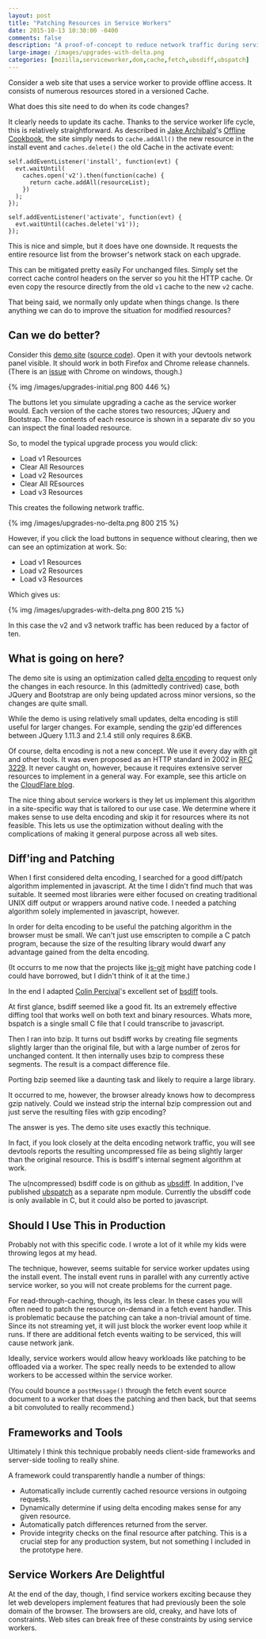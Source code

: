 ```yaml
---
layout: post
title: "Patching Resources in Service Workers"
date: 2015-10-13 10:30:00 -0400
comments: false
description: "A proof-of-concept to reduce network traffic during service worker updates."
large-image: /images/upgrades-with-delta.png
categories: [mozilla,serviceworker,dom,cache,fetch,ubsdiff,ubspatch]
---
```


Consider a web site that uses a service worker to provide offline access.  It
consists of numerous resources stored in a versioned Cache.

What does this site need to do when its code changes?

<!-- more -->

It clearly needs to update its cache.  Thanks to the service worker life cycle,
this is relatively straightforward.  As described in [Jake Archibald][]'s
[Offline Cookbook][], the site simply needs to `cache.addAll()` the new resource
in the install event and `caches.delete()` the old Cache in the activate event:

```
self.addEventListener('install', function(evt) {
  evt.waitUntil(
    caches.open('v2').then(function(cache) {
      return cache.addAll(resourceList);
    })
  );
});

self.addEventListener('activate', function(evt) {
  evt.waitUntil(caches.delete('v1'));
});
```

This is nice and simple, but it does have one downside.  It requests the
entire resource list from the browser's network stack on each upgrade.

This can be mitigated pretty easily For unchanged files.  Simply set the correct
cache control headers on the server so you hit the HTTP cache.  Or even copy the
resource directly from the old `v1` cache to the new `v2` cache.

That being said, we normally only update when things change.  Is there anything
we can do to improve the situation for modified resources?

Can we do better?
-----------------

Consider this [demo site][] ([source code][]).  Open it with your devtools network panel visible.
It should work in both Firefox and Chrome release channels.  (There is an [issue][]
with Chrome on windows, though.)

{% img /images/upgrades-initial.png 800 446 %}

The buttons let you simulate upgrading a cache as the service worker would.  Each
version of the cache stores two resources; JQuery and Bootstrap.  The contents of
each resource is shown in a separate div so you can inspect the final loaded
resource.

So, to model the typical upgrade process you would click:

* Load v1 Resources
* Clear All Resources
* Load v2 Resources
* Clear All REsources
* Load v3 Resources

This creates the following network traffic.

{% img /images/upgrades-no-delta.png 800 215 %}

However, if you click the load buttons in sequence without clearing, then we
can see an optimization at work.  So:

* Load v1 Resources
* Load v2 Resources
* Load v3 Resources

Which gives us:

{% img /images/upgrades-with-delta.png 800 215 %}

In this case the v2 and v3 network traffic has been reduced by a factor of ten.

What is going on here?
----------------------

The demo site is using an optimization called [delta encoding][] to request
only the changes in each resource.  In this (admittedly contrived) case, both
JQuery and Bootstrap are only being updated across minor versions, so the
changes are quite small.

While the demo is using relatively small updates, delta encoding is still
useful for larger changes.  For example, sending the gzip'ed differences between
JQuery 1.11.3 and 2.1.4 still only requires 8.6KB.

Of course, delta encoding is not a new concept.  We use it every day with
git and other tools.  It was even proposed as an HTTP standard in 2002 in
[RFC 3229][].  It never caught on, however, because it requires extensive
server resources to implement in a general way.  For example, see this
article on the [CloudFlare blog][].

The nice thing about service workers is they let us implement this algorithm
in a site-specific way that is tailored to our use case.  We determine where
it makes sense to use delta encoding and skip it for resources where its
not feasible.  This lets us use the optimization without dealing with the
complications of making it general purpose across all web sites.

Diff'ing and Patching
---------------------

When I first considered delta encoding, I searched for a good diff/patch
algorithm implemented in javascript.  At the time I didn't find much that
was suitable.  It seemed most libraries were either focused on creating
traditional UNIX diff output or wrappers around native code.  I needed
a patching algorithm solely implemented in javascript, however.

In order for delta encoding to be useful the patching algorithm in the
browser must be small.  We can't just use emscripten to compile a C
patch program, because the size of the resulting library would dwarf any
advantage gained from the delta encoding.

(It occurrs to me now that the projects like [js-git][] might have patching
code I could have borrowed, but I didn't think of it at the time.)

In the end I adapted [Colin Percival][]'s excellent set of [bsdiff][] tools.

At first glance, bsdiff seemed like a good fit.  Its an extremely effective
diffing tool that works well on both text and binary resources.  Whats more,
bspatch is a single small C file that I could transcribe to javascript.

Then I ran into bzip.  It turns out bsdiff works by creating file segments
slightly larger than the original file, but with a large number of zeros
for unchanged content.  It then internally uses bzip to compress these
segments.  The result is a compact difference file.

Porting bzip seemed like a daunting task and likely to require a large
library.

It occurred to me, however, the browser already knows how to decompress gzip
natively.  Could we instead strip the internal bzip compression out and
just serve the resulting files with gzip encoding?

The answer is yes.  The demo site uses exactly this technique.

In fact, if you look closely at the delta encoding network traffic, you will
see devtools reports the resulting uncompressed file as being slightly
larger than the original resource.  This is bsdiff's internal segment
algorithm at work.

The u(ncompressed) bsdiff code is on github as [ubsdiff][].  In addition, I've
published [ubspatch][] as a separate npm module.  Currently the ubsdiff
code is only available in C, but it could also be ported to javascript.

Should I Use This in Production
-------------------------------

Probably not with this specific code.  I wrote a lot of it while my kids were
throwing legos at my head.

The technique, however, seems suitable for service worker updates using
the install event.  The install event runs in parallel with any currently
active service worker, so you will not create problems for the current page.

For read-through-caching, though, its less clear.  In these cases you
will often need to patch the resource on-demand in a fetch event handler.
This is problematic because the patching can take a non-trivial amount of time.
Since its not streaming yet, it will just block the worker event loop while it
runs.  If there are additional fetch events waiting to be serviced, this will
cause network jank.

Ideally, service workers would allow heavy workloads like patching to be
offloaded via a worker.  The spec really needs to be extended to allow workers
to be accessed within the service worker.

(You could bounce a `postMessage()` through the fetch event source document to
a worker that does the patching and then back, but that seems a bit convoluted
to really recommend.)

Frameworks and Tools
--------------------

Ultimately I think this technique probably needs client-side frameworks
and server-side tooling to really shine.

A framework could transparently handle a number of things:

* Automatically include currently cached resource versions in outgoing requests.
* Dynamically determine if using delta encoding makes sense for any given
  resource.
* Automatically patch differences returned from the server.
* Provide integrity checks on the final resource after patching.  This is a
  crucial step for any production system, but not something I included in the
  prototype here.

Service Workers Are Delightful
------------------------------

At the end of the day, though, I find service workers exciting because
they let web developers implement features that had previously been the
sole domain of the browser.  The browsers are old, creaky, and have lots
of constraints.  Web sites can break free of these constraints by using
service workers.

[Jake Archibald]: https://twitter.com/jaffathecake
[Offline Cookbook]: https://jakearchibald.com/2014/offline-cookbook/#on-install-as-a-dependency
[demo site]: /delta-cache/
[source code]: https://github.com/wanderview/delta-cache
[issue]: https://code.google.com/p/chromium/issues/detail?id=542668
[delta encoding]: https://en.wikipedia.org/wiki/Delta_encoding
[RFC 3229]: https://tools.ietf.org/html/rfc3229
[CloudFlare blog]: https://blog.cloudflare.com/efficiently-compressing-dynamically-generated-53805/
[js-git]: https://github.com/creationix/js-git
[Colin Percival]: https://twitter.com/cperciva
[bsdiff]: http://www.daemonology.net/bsdiff/
[ubsdiff]: https://github.com/wanderview/ubsdiff
[ubspatch]: https://www.npmjs.com/package/ubspatch
